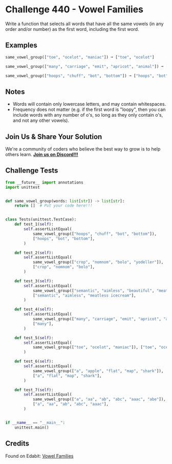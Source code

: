 # Challenge 440 - Vowel Families

Write a function that selects all words that have all the same vowels (in any order and/or number) as the first word, including the first word.

## Examples
```python
same_vowel_group(["toe", "ocelot", "maniac"]) ➞ ["toe", "ocelot"]

same_vowel_group(["many", "carriage", "emit", "apricot", "animal"]) ➞ ["many"]

same_vowel_group(["hoops", "chuff", "bot", "bottom"]) ➞ ["hoops", "bot", "bottom"]
```
## Notes

- Words will contain only lowercase letters, and may contain whitespaces.
- Frequency does not matter (e.g. if the first word is "loopy", then you can include words with any number of o's, so long as they only contain o's, and not any other vowels).

## Join Us & Share Your Solution

We're a community of coders who believe the best way to grow is to help others learn. **[Join us on Discord!!!](https://discord.gg/sfHykntuGy)**

## Challenge Tests
```python
from __future__ import annotations
import unittest


def same_vowel_group(words: list[str]) -> list[str]:
    return []  # Put your code here!!!


class Tests(unittest.TestCase):
    def test_1(self):
        self.assertListEqual(
            same_vowel_group(["hoops", "chuff", "bot", "bottom"]),
            ["hoops", "bot", "bottom"],
        )

    def test_2(self):
        self.assertListEqual(
            same_vowel_group(["crop", "nomnom", "bolo", "yodeller"]),
            ["crop", "nomnom", "bolo"],
        )

    def test_3(self):
        self.assertListEqual(
            same_vowel_group(["semantic", "aimless", "beautiful", "meatless icecream"]),
            ["semantic", "aimless", "meatless icecream"],
        )

    def test_4(self):
        self.assertListEqual(
            same_vowel_group(["many", "carriage", "emit", "apricot", "animal"]),
            ["many"],
        )

    def test_5(self):
        self.assertListEqual(
            same_vowel_group(["toe", "ocelot", "maniac"]), ["toe", "ocelot"]
        )

    def test_6(self):
        self.assertListEqual(
            same_vowel_group(["a", "apple", "flat", "map", "shark"]),
            ["a", "flat", "map", "shark"],
        )

    def test_7(self):
        self.assertListEqual(
            same_vowel_group(["a", "aa", "ab", "abc", "aaac", "abe"]),
            ["a", "aa", "ab", "abc", "aaac"],
        )


if __name__ == "__main__":
    unittest.main()
```
## Credits

Found on Edabit: [Vowel Families](https://edabit.com/challenge/uwFHSRewNpmBNvbME)
